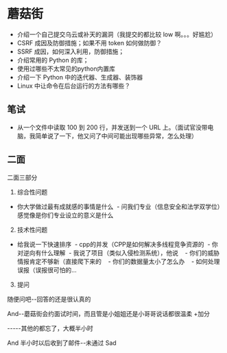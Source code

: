 # 蘑菇街

- 介绍一个自己提交乌云或补天的漏洞（我提交的都比较 low 啊。。。好尴尬）
- CSRF 成因及防御措施；如果不用 token 如何做防御？
- SSRF 成因，如何深入利用，防御措施；
- 介绍常用的 Python 的库；
- 使用过哪些不太常见的python内置库
- 介绍一下 Python 中的迭代器、生成器、装饰器
- Linux 中让命令在后台运行的方法有哪些？

## 笔试

- 从一个文件中读取 100 到 200 行，并发送到一个 URL 上。（面试官没带电脑，我简单说了一下，他又问了中间可能出现哪些异常，怎么处理）

## 二面

二面三部分

1. 综合性问题

  - 你大学做过最有成就感的事情是什么
  - 问我们专业（信息安全和法学双学位）感觉像是你们专业设立的意义是什么
  
2. 技术性问题

  - 给我说一下快速排序
  - cpp的并发（CPP是如何解决多线程竞争资源的
  - 你对逆向有什么理解
  - 我说了项目（类似入侵检测系统），他说
    - 你们的威胁情报肯定不够新（直接爬下来的
    - 你们的数据量太小了怎么办
    - 如何处理误报（误报很可怕的...
    
3. 提问

随便问吧--回答的还是很认真的


And--蘑菇街会约面试时间，而且管是小姐姐还是小哥哥说话都很温柔 +加分

-----其他的都忘了，大概半小时

And 半小时以后收到了邮件--未通过 Sad
